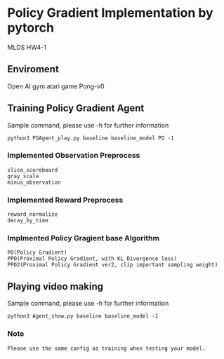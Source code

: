# Policy Gradient Implementation by pytorch

MLDS HW4-1

## Enviroment

Open AI gym atari game Pong-v0

## Training Policy Gradient Agent

Sample command, please use -h for further information

```
python3 PGAgent_play.py baseline baseline_model PO -1 
```

### Implemented Observation Preprocess

```
slice_scoreboard
gray_scale
minus_observation
```

### Implemented Reward Preprocess

```
reward_normalize
decay_by_time
```

### Implmented Policy Gragient base Algorithm

```
PO(Policy Gradient)
PPO(Proximal Policy Gradient, with KL Divergence loss)
PPO2(Proximal Policy Gradient ver2, clip important sampling weight)
```

## Playing video making

Sample command, please use -h for further information

```
python3 Agent_show.py baseline baseline_model -1
```

### Note

```
Please use the same config as training when testing your model.
```
